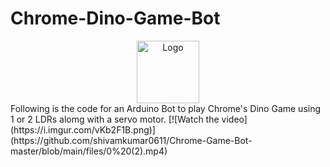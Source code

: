 # Chrome-Dino-Game-Bot
<div align="center">
  <img alt="Logo" src="https://github.com/shivamkumar0611/Chrome-Game-Bot-master/blob/main/files/teche_dino_game_arduino.png" width="100" />
</div>
Following is the code for an Arduino Bot to play Chrome's Dino Game using 1 or 2 LDRs alomg with a servo motor.
[![Watch the video](https://i.imgur.com/vKb2F1B.png)](https://github.com/shivamkumar0611/Chrome-Game-Bot-master/blob/main/files/0%20(2).mp4)

